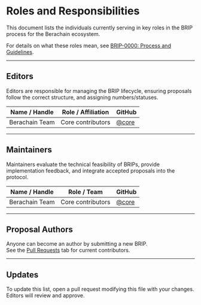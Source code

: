 # Roles and Responsibilities

This document lists the individuals currently serving in key roles in the BRIP process for the Berachain ecosystem.

For details on what these roles mean, see [BRIP-0000: Process and Guidelines](meta/BRIP-0000.md).

---

## Editors

Editors are responsible for managing the BRIP lifecycle, ensuring proposals follow the correct structure, and assigning numbers/statuses.

| Name / Handle | Role / Affiliation | GitHub |
|---------------|--------------------|--------|
| Berachain Team | Core contributors   | [@core](https://github.com/orgs/berachain/teams/core) |

---

## Maintainers

Maintainers evaluate the technical feasibility of BRIPs, provide implementation feedback, and integrate accepted proposals into the protocol.

| Name / Handle | Role / Team        | GitHub |
|---------------|--------------------|--------|
| Berachain Team | Core contributors   | [@core](https://github.com/orgs/berachain/teams/core) |

---

## Proposal Authors

Anyone can become an author by submitting a new BRIP.  
See the [Pull Requests](https://github.com/berachain/BRIPs/pulls) tab for current contributors.

---

## Updates

To update this list, open a pull request modifying this file with your changes. Editors will review and approve.
